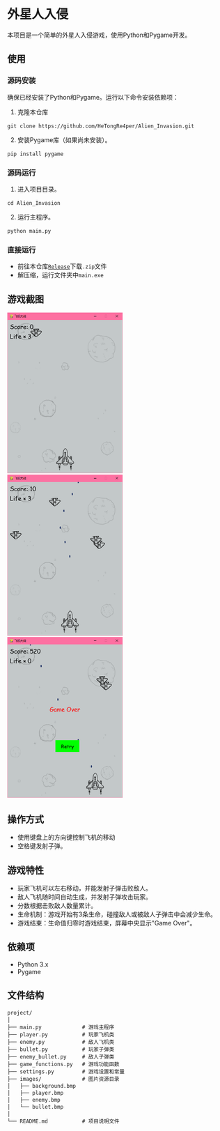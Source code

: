 
# 外星人入侵

本项目是一个简单的外星人入侵游戏，使用Python和Pygame开发。

## 使用

### 源码安装

确保已经安装了Python和Pygame。运行以下命令安装依赖项：

1.  克隆本仓库

```commandline
git clone https://github.com/HeTongRe4per/Alien_Invasion.git
```

2. 安装Pygame库（如果尚未安装）。

```commandline
pip install pygame
```

### 源码运行

1. 进入项目目录。

```commandline
cd Alien_Invasion
```

2. 运行主程序。

```commandline
python main.py
```

### 直接运行

- 前往本仓库[`Release`](https://github.com/HeTongRe4per/Alien_Invasion/releases)下载`.zip`文件
- 解压缩，运行文件夹中`main.exe`

## 游戏截图

<p float="left">
    <img src="https://github.com/HeTongRe4per/imgurl/blob/main/Alien_Invasion/%E5%B1%8F%E5%B9%95%E6%88%AA%E5%9B%BE%202024-06-26%20142941.png?raw=true" width="265" />
    <img src="https://github.com/HeTongRe4per/imgurl/blob/main/Alien_Invasion/%E5%B1%8F%E5%B9%95%E6%88%AA%E5%9B%BE%202024-06-26%20142958.png?raw=true" width="265" />
    <img src="https://github.com/HeTongRe4per/imgurl/blob/main/Alien_Invasion/%E5%B1%8F%E5%B9%95%E6%88%AA%E5%9B%BE%202024-06-26%20143121.png?raw=true" width="265" /> 
</p>

## 操作方式

- 使用键盘上的方向键控制飞机的移动
- 空格键发射子弹。

## 游戏特性

- 玩家飞机可以左右移动，并能发射子弹击败敌人。
- 敌人飞机随时间自动生成，并发射子弹攻击玩家。
- 分数根据击败敌人数量累计。
- 生命机制：游戏开始有3条生命，碰撞敌人或被敌人子弹击中会减少生命。
- 游戏结束：生命值归零时游戏结束，屏幕中央显示"Game Over"。

## 依赖项

- Python 3.x
- Pygame

## 文件结构

```
project/
│
├── main.py             # 游戏主程序
├── player.py           # 玩家飞机类
├── enemy.py            # 敌人飞机类
├── bullet.py           # 玩家子弹类
├── enemy_bullet.py     # 敌人子弹类
├── game_functions.py   # 游戏功能函数
├── settings.py         # 游戏设置和常量
├── images/             # 图片资源目录
│   ├── background.bmp
│   ├── player.bmp
│   ├── enemy.bmp
│   └── bullet.bmp
│
└── README.md           # 项目说明文件
```

